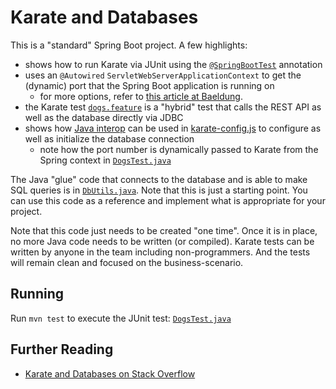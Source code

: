 # Karate and Databases

This is a "standard" Spring Boot project. A few highlights:

* shows how to run Karate via JUnit using the [`@SpringBootTest`](https://spring.io/guides/gs/testing-web) annotation
* uses an `@Autowired` `ServletWebServerApplicationContext` to get the (dynamic) port that the Spring Boot application is running on
  * for more options, refer to [this article at Baeldung](https://www.baeldung.com/spring-boot-running-port).
* the Karate test [`dogs.feature`](src/test/java/karate/dogs.feature) is a "hybrid" test that calls the REST API as well as the database directly via JDBC
* shows how [Java interop](https://github.com/karatelabs/karate#calling-java) can be used in [karate-config.js](src/test/java/karate-config.js) to configure as well as initialize the database connection
  * note how the port number is dynamically passed to Karate from the Spring context in [`DogsTest.java`](src/test/java/karate/DogsTest.java)

The Java "glue" code that connects to the database and is able to make SQL queries is in [`DbUtils.java`](src/test/java/karate/DbUtils.java). Note that this is just a starting point. You can use this code as a reference and implement what is appropriate for your project. 

Note that this code just needs to be created "one time". Once it is in place, no more Java code needs to be written (or compiled). Karate tests can be written by anyone in the team including non-programmers. And the tests will remain clean and focused on the business-scenario.

## Running
Run `mvn test` to execute the JUnit test: [`DogsTest.java`](src/test/java/karate/DogsTest.java)

## Further Reading
* [Karate and Databases on Stack Overflow](https://stackoverflow.com/search?q=%5Bkarate%5D+database)



